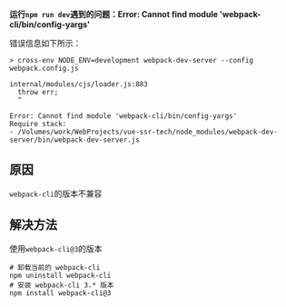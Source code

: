 **运行`npm run dev`遇到的问题：Error: Cannot find module 'webpack-cli/bin/config-yargs'**

错误信息如下所示：

```
> cross-env NODE_ENV=development webpack-dev-server --config webpack.config.js

internal/modules/cjs/loader.js:883
  throw err;
  ^

Error: Cannot find module 'webpack-cli/bin/config-yargs'
Require stack:
- /Volumes/work/WebProjects/vue-ssr-tech/node_modules/webpack-dev-server/bin/webpack-dev-server.js
```

## 原因

`webpack-cli`的版本不兼容 

## 解决方法

使用`webpack-cli@3`的版本

```shell
# 卸载当前的 webpack-cli
npm uninstall webpack-cli
# 安装 webpack-cli 3.* 版本
npm install webpack-cli@3
```

